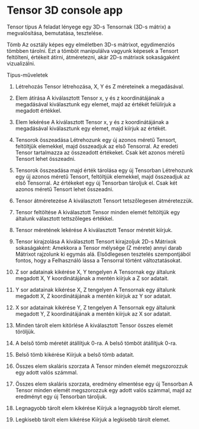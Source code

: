 # Tensor 3D console app

Tensor típus
A feladat lényege egy 3D-s Tensornak (3D-s mátrix) a megvalósítása, bemutatása, tesztelése.

Tömb
Az osztály képes egy elméletben 3D-s mátrixot, egydimenziós tömbben tárolni. Ezt a tömböt manipulálva vagyunk képesek a Tensort feltölteni, értékeit átírni, átméretezni, akár 2D-s mátrixok sokaságaként vizualizálni.

Típus-műveletek

1. Létrehozás
Tensor létrehozása, X, Y és Z méreteinek a megadásával.

2. Elem átírása
A kiválasztott Tensor x, y és z koordinátájának a megadásával kiválasztunk egy elemet, majd az értékét felülírjuk a megadott értékkel.

3. Elem lekérése
A kiválasztott Tensor x, y és z koordinátájának a megadásával kiválasztunk egy elemet, majd kiírjuk az értékét.

4. Tensorok összeadása
Létrehozunk egy új azonos méretű Tensort, feltöltjük elemekkel, majd összeadjuk az első Tensorral. Az eredeti Tensor tartalmazza az összeadott értékeket. Csak két azonos méretű Tensort lehet összeadni.

5. Tensorok összeadása majd érték tárolása egy új Tensorban
Létrehozunk egy új azonos méretű Tensort, feltöltjük elemekkel, majd összeadjuk az első Tensorral. Az értékeket egy új Tensorban tároljuk el. Csak két azonos méretű Tensort lehet összeadni.

6. Tensor átméretezése
A kiválasztott Tensort tetszőlegesen átméretezzük.

7. Tensor feltöltése
A kiválasztott Tensor minden elemét feltöltjük egy általunk választott tettszőleges értékkel.

8. Tensor méretének lekérése
A kiválasztott Tensor méretét kiírjuk.

9. Tensor kirajzolása
A kiválasztott Tensort kirajzoljuk 2D-s Mátrixok sokaságaként: Amekkora a Tensor mélysége (Z mérete) annyi darab Mátrixot rajzolunk ki egymás alá. Elsődlegesen tesztelés szempontjából fontos, hogy a Felhasználó lássa a Tensorral történt változtatásokat.

10. Z sor adatainak kikérése X, Y tengelyen
A Tensornak egy általunk megadott X, Y koordinátájának a mentén kiírjuk a Z sor adatait.

11. Y sor adatainak kikérése X, Z tengelyen
A Tensornak egy általunk megadott X, Z koordinátájának a mentén kiírjuk az Y sor adatait.

12. X sor adatainak kikérése Y, Z tengelyen
A Tensornak egy általunk megadott Y, Z koordinátájának a mentén kiírjuk az X sor adatait.

13. Minden tárolt elem kitörlése
A kiválasztott Tensor összes elemét töröljük.

14. A belső tömb méretét átállítjuk 0-ra.
A belső tömböt átállítjuk 0-ra.

15. Belső tömb kikérése
Kiírjuk a belső tömb adatait.

16. Összes elem skaláris szorzata
A Tensor minden elemét megszorozzuk egy adott valós számmal.

17. Összes elem skaláris szorzata, eredmény elmentése egy új Tensorban
A Tensor minden elemét megszorozzuk egy adott valós számmal, majd az eredményt egy új Tensorban tároljuk.

18. Legnagyobb tárolt elem kikérése
Kiírjuk a legnagyobb tárolt elemet.

19. Legkisebb tárolt elem kikérése
Kiírjuk a legkisebb tárolt elemet.

